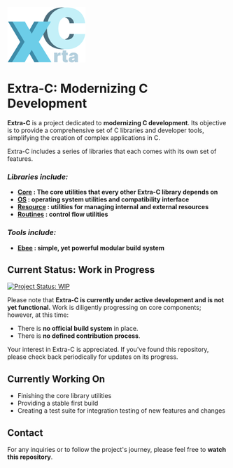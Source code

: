 <img src="./__media/ExtraC-Logo.png">
<h1> Extra-C: Modernizing C Development </h1>


**Extra-C** is a project dedicated to **modernizing C development**. Its objective is to provide a comprehensive set of C libraries and developer tools, simplifying the creation of complex applications in C.

Extra-C includes a series of libraries that each comes with its own set of features.

### ***Libraries include:***
<ul><b>
    <li> <a href="./libs/ExtraC/core/README.md">Core</a> : The core utilities that every other Extra-C library depends on</li>
    <li> <a href="./libs/ExtraC/os/README.md">OS</a> : operating system utilities and compatibility interface </li>
    <li> <a href="./libs/ExtraC/resource/README.md">Resource</a> : utilities for managing internal and external resources </li>
    <li> <a href="./libs/ExtraC/routines/README.md">Routines</a> : control flow utilities </li>
</b></ul>

### ***Tools include:***

<ul><b>
    <li> <a href="./libs/Ebee/README.md">Ebee</a> : simple, yet powerful modular build system </li>
</b></ul>

## Current Status: Work in Progress

[![Project Status: WIP](https://img.shields.io/badge/Project%20Status-WIP-red)](https://img.shields.io/badge/Project%20Status-WIP-red)

Please note that **Extra-C is currently under active development and is not yet functional.** Work is diligently progressing on core components; however, at this time:

* There is **no official build system** in place.
* There is **no defined contribution process**.

Your interest in Extra-C is appreciated. If you've found this repository, please check back periodically for updates on its progress.

## Currently Working On

- Finishing the core library utilities
- Providing a stable first build
- Creating a test suite for integration testing of new features and changes

## Contact

For any inquiries or to follow the project's journey, please feel free to **watch this repository**.

